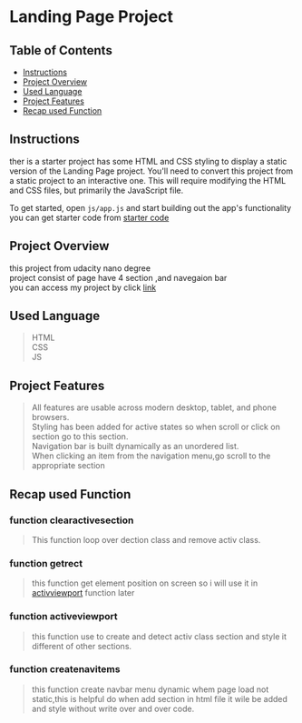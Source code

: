 # Landing Page Project

## Table of Contents

* [Instructions](#instructions)
* [Project Overview](#Project-Overview)
* [Used Language](#Used-Language)
* [Project Features](#Project-Features)
* [Recap used Function](#Recap-used-Function)

## Instructions

ther is a starter project has some HTML and CSS styling to display a static version of the Landing Page project.
You'll need to convert this project from a static project to an interactive one. This will require modifying the HTML and CSS files, but primarily the JavaScript file.

To get started, open `js/app.js` and start building out the app's functionality
you can get starter code from [starter code](https://github.com/udacity/fend/tree/refresh-2019/projects/landing-page)
## Project Overview
this project from udacity nano degree<br>
project consist of page have 4 section ,and navegaion bar<br>
you can access my project by click [link](https://yehia-khaled.github.io/Project_Landing_Page/)


## Used Language 
> HTML<br>
> CSS<br>
> JS<br>

## Project Features
> All features are usable across modern desktop, tablet, and phone browsers.<br>
> Styling has been added for active states so when scroll or click on section go to this section.<br>
> Navigation bar is built dynamically as an unordered list.<br>
> When clicking an item from the navigation menu,go scroll to the appropriate section<br>
## Recap used Function
### function clearactivesection
>This function loop over dection class and remove activ class.<br>

### function getrect
> this function get element position on screen so i will use it in [activviewport](#function-activeviewport) function later<br>

### function activeviewport
> this function use to create and detect activ class section and style it different of other sections.<br>

### function createnavitems
> this function create navbar menu dynamic whem page load not static,this is helpful do when add section in html file it wile be added and style without write over and over code.<br>


<!--[#Recap]: #Recap-->